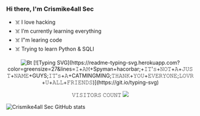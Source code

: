 ### Hi there, I'm Crismike4all Sec
- ☠️ I love hacking
- ☠️ I’m currently learning everything
- ☠️ I"m learing code 
- ☠️ Trying to learn Python & SQLI 
  
<p align="center"><img src="https://user-images.githubusercontent.com/49580304/110319833-47367180-7fc4-11eb-87a7-392509eca9d7.gif" alt="Bt">
[![Typing SVG](https://readme-typing-svg.herokuapp.com?color=greensize=27&lines=𝙸+𝙰𝙼+Spyman+hacorbar;+𝙸𝚃'𝚜+𝙽𝙾𝚃+𝙰+𝙹𝚄𝚂𝚃+𝙽𝙰𝙼𝙴+GUYS;𝙸𝚃'𝚜+𝙰+CATMINGMING;𝚃𝙷𝙰𝙽𝙺+𝚈𝙾𝚄+𝙴𝚅𝙴𝚁𝚈𝙾𝙽𝙴;𝙻𝙾𝚅𝚁+𝚄+𝙰𝙻𝙻+𝙵𝚁𝙸𝙴𝙽𝙳𝚂)](https://git.io/typing-svg)

<p align="center"> 
 𝚅𝙸𝚂𝙸𝚃𝙾𝚁𝚂 𝙲𝙾𝚄𝙽𝚃
 <img src="https://profile-counter.glitch.me/micho101/count.svg" />
</p>


![Crismike4all Sec GitHub stats](https://github-readme-stats.vercel.app/api?username=micho101&show_icons=true&theme=radical)

